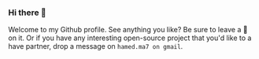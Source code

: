 ### Hi there 👋

Welcome to my Github profile. See anything you like? Be sure to leave a 🌟 on it.
Or if you have any interesting open-source project that you'd like to a have partner, drop a message on `hamed.ma7 on gmail`.
